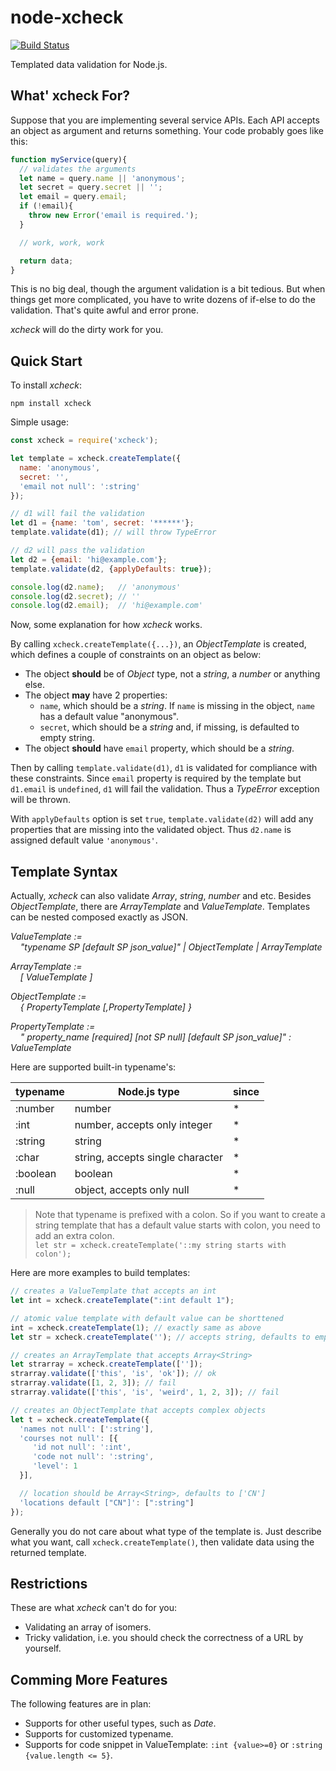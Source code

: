 # node-xcheck

[![Build Status](https://travis-ci.org/amooj/node-xcheck.svg?branch=master)](https://travis-ci.org/amooj/node-xcheck)

Templated data validation for Node.js.

## What' xcheck For?
Suppose that you are implementing several service APIs. Each API accepts an object as argument and returns something. Your code probably goes like this:
```js
function myService(query){
  // validates the arguments
  let name = query.name || 'anonymous';
  let secret = query.secret || '';
  let email = query.email;
  if (!email){
    throw new Error('email is required.');
  }

  // work, work, work

  return data;
}
```
This is no big deal, though the argument validation is a bit tedious.
But when things get more complicated, you have to write dozens of if-else to do the validation. That's quite awful and error prone.

_xcheck_ will do the dirty work for you.

## Quick Start
To install _xcheck_:
```shell
npm install xcheck
```

Simple usage:
```js
const xcheck = require('xcheck');

let template = xcheck.createTemplate({
  name: 'anonymous',
  secret: '',
  'email not null': ':string'
});

// d1 will fail the validation
let d1 = {name: 'tom', secret: '******'};
template.validate(d1); // will throw TypeError

// d2 will pass the validation
let d2 = {email: 'hi@example.com'};
template.validate(d2, {applyDefaults: true});

console.log(d2.name);   // 'anonymous'
console.log(d2.secret); // ''
console.log(d2.email);  // 'hi@example.com'
```

Now, some explanation for how _xcheck_ works.

By calling `xcheck.createTemplate({...})`, an _ObjectTemplate_ is created, which defines a couple of constraints on an object as below:

- The object **should** be of _Object_ type, not a _string_, a _number_ or anything else.
- The object **may** have 2 properties:
    - `name`, which should be a _string_. If `name` is missing in the object, `name` has a default value "anonymous".
    - `secret`, which should be a _string_ and, if missing, is defaulted to empty string.
- The object **should** have `email` property, which should be a _string_.

Then by calling `template.validate(d1)`, `d1` is validated for compliance with these constraints. Since `email` property is required by the template but `d1.email` is `undefined`, `d1` will fail the validation. Thus a _TypeError_ exception will be thrown.

With `applyDefaults` option is set `true`, `template.validate(d2)` will add any properties that are missing into the validated object. Thus `d2.name` is assigned default value `'anonymous'`.

## Template Syntax
Actually, _xcheck_ can also validate _Array_, _string_, _number_ and etc. Besides _ObjectTemplate_, there are _ArrayTemplate_ and _ValueTemplate_. Templates can be nested composed exactly as JSON.

_ValueTemplate :=<br/>
&nbsp;&nbsp;&nbsp;&nbsp;"typename SP \[default SP json_value\]" | ObjectTemplate | ArrayTemplate_

_ArrayTemplate :=<br/>
&nbsp;&nbsp;&nbsp;&nbsp;\[ ValueTemplate \]_

_ObjectTemplate :=<br/>
&nbsp;&nbsp;&nbsp;&nbsp;{ PropertyTemplate \[,PropertyTemplate\] }_

_PropertyTemplate :=<br/>
&nbsp;&nbsp;&nbsp;&nbsp;" property_name \[required\] \[not SP null\] \[default SP json_value\]" : ValueTemplate_

Here are supported built-in typename's:

| typename | Node.js type | since |
| ---- | ---- | ---- |
| :number | number | * |
| :int | number, accepts only integer | * |
| :string | string | * |
| :char | string, accepts single character | * |
| :boolean | boolean | * |
| :null | object, accepts only null | * |

> Note that typename is prefixed with a colon. So if you want to create a string template that has a default value starts with colon, you need to add an extra colon.<br/>
> `let str = xcheck.createTemplate('::my string starts with colon');`

Here are more examples to build templates:

```js
// creates a ValueTemplate that accepts an int
let int = xcheck.createTemplate(":int default 1");

// atomic value template with default value can be shorttened
int = xcheck.createTemplate(1); // exactly same as above
let str = xcheck.createTemplate(''); // accepts string, defaults to empty string

// creates an ArrayTemplate that accepts Array<String>
let strarray = xcheck.createTemplate(['']);
strarray.validate(['this', 'is', 'ok']); // ok
strarray.validate([1, 2, 3]); // fail
strarray.validate(['this', 'is', 'weird', 1, 2, 3]); // fail

// creates an ObjectTemplate that accepts complex objects
let t = xcheck.createTemplate({
  'names not null': [':string'],
  'courses not null': [{
     'id not null': ':int',
     'code not null': ':string',
     'level': 1
  }],

  // location should be Array<String>, defaults to ['CN']
  'locations default ["CN"]': [":string"]
});
```

Generally you do not care about what type of the template is. Just describe what you want, call `xcheck.createTemplate()`, then validate data using the returned template.

## Restrictions
These are what _xcheck_ can't do for you:

* Validating an array of isomers.
* Tricky validation, i.e. you should check the correctness of a URL by yourself.

## Comming More Features
The following features are in plan:

* Supports for other useful types, such as _Date_.
* Supports for customized typename.
* Supports for code snippet in ValueTemplate: `:int {value>=0}` or `:string {value.length <= 5}`.
